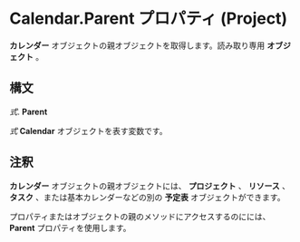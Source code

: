 
# Calendar.Parent プロパティ (Project)

 **カレンダー** オブジェクトの親オブジェクトを取得します。読み取り専用 **オブジェクト** 。


## 構文

 _式_. **Parent**

 _式_ **Calendar** オブジェクトを表す変数です。


## 注釈

 **カレンダー** オブジェクトの親オブジェクトには、 **プロジェクト** 、 **リソース** 、 **タスク** 、または基本カレンダーなどの別の **予定表** オブジェクトができます。

プロパティまたはオブジェクトの親のメソッドにアクセスするのにには、  **Parent** プロパティを使用します。

